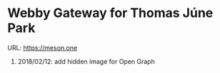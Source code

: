 # Webby Gateway for Thomas Júne Park
URL: https://meson.one

1. 2018/02/12: add hidden image for Open Graph
